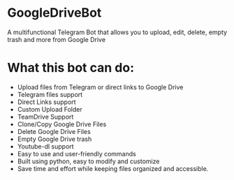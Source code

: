 # GoogleDriveBot
A multifunctional Telegram Bot that allows you to upload, edit, delete, empty trash and more from Google Drive

# What this bot can do:

* Upload files from Telegram or direct links to Google Drive
* Telegram files support
* Direct Links support
* Custom Upload Folder
* TeamDrive Support
* Clone/Copy Google Drive Files
* Delete Google Drive Files
* Empty Google Drive trash
* Youtube-dl support
* Easy to use and user-friendly commands
* Built using python, easy to modify and customize
* Save time and effort while keeping files organized and accessible.
